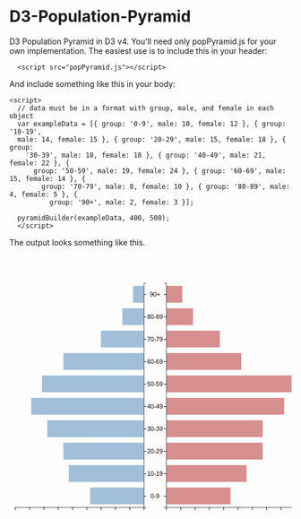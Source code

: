 # D3-Population-Pyramid
D3 Population Pyramid in D3 v4. You'll need only popPyramid.js for your own implementation. The easiest use is to include this in your header:

`  <script src="popPyramid.js"></script>`

And include something like this in your body:

```
<script>
  // data must be in a format with group, male, and female in each object
  var exampleData = [{ group: '0-9', male: 10, female: 12 }, { group: '10-19',
  male: 14, female: 15 }, { group: '20-29', male: 15, female: 18 }, { group:
    '30-39', male: 18, female: 18 }, { group: '40-49', male: 21, female: 22 }, {
      group: '50-59', male: 19, female: 24 }, { group: '60-69', male: 15, female: 14 }, {
        group: '70-79', male: 8, female: 10 }, { group: '80-89', male: 4, female: 5 }, {
          group: '90+', male: 2, female: 3 }];

  pyramidBuilder(exampleData, 400, 500);
  </script>
  ```

The output looks something like this.
<style> axis line, .axis path {shape-rendering: crispEdges;fill: transparent;stroke: #555;} .axis text {font-size: 11px;} .bar {fill-opacity: 0.5;} .bar.left {fill: steelblue;} .bar.right {fill: firebrick;}</style>
<div id="pyramid"><svg height="470" width="520"><g transform="translate(10,50)" class="inner-region"><g transform="translate(230,0)scale(-1,1)"><rect height="30" width="95.71369121930921" y="365" x="0" class="bar left"></rect><rect height="30" width="133.99916770703288" y="325" x="0" class="bar left"></rect><rect height="30" width="143.57053682896378" y="285" x="0" class="bar left"></rect><rect height="30" width="172.28464419475657" y="245" x="0" class="bar left"></rect><rect height="30" width="200.99875156054932" y="205" x="0" class="bar left"></rect><rect height="30" width="181.85601331668747" y="165" x="0" class="bar left"></rect><rect height="30" width="143.57053682896378" y="125" x="0" class="bar left"></rect><rect height="30" width="76.57095297544736" y="85" x="0" class="bar left"></rect><rect height="30" width="38.28547648772368" y="45" x="0" class="bar left"></rect><rect height="30" width="19.14273824386184" y="5" x="0" class="bar left"></rect></g><g transform="translate(270,0)"><rect height="30" width="114.85642946317104" y="365" x="0" class="bar right"></rect><rect height="30" width="143.57053682896378" y="325" x="0" class="bar right"></rect><rect height="30" width="172.28464419475657" y="285" x="0" class="bar right"></rect><rect height="30" width="172.28464419475657" y="245" x="0" class="bar right"></rect><rect height="30" width="210.57012068248022" y="205" x="0" class="bar right"></rect><rect height="30" width="229.71285892634208" y="165" x="0" class="bar right"></rect><rect height="30" width="133.99916770703288" y="125" x="0" class="bar right"></rect><rect height="30" width="95.71369121930921" y="85" x="0" class="bar right"></rect><rect height="30" width="47.856845609654606" y="45" x="0" class="bar right"></rect><rect height="30" width="28.71410736579276" y="5" x="0" class="bar right"></rect></g><g text-anchor="start" font-family="sans-serif" font-size="10" fill="none" transform="translate(230,0)" class="axis y left"><path d="M4,400.5H0.5V0.5H4" stroke="#000" class="domain"></path><g transform="translate(0,380)" opacity="1" class="tick"><line y2="0.5" y1="0.5" x2="4" stroke="#000"></line><text style="text-anchor: middle;" dy="0.32em" y="0.5" x="20" fill="#000">0-9</text></g><g transform="translate(0,340)" opacity="1" class="tick"><line y2="0.5" y1="0.5" x2="4" stroke="#000"></line><text style="text-anchor: middle;" dy="0.32em" y="0.5" x="20" fill="#000">10-19</text></g><g transform="translate(0,300)" opacity="1" class="tick"><line y2="0.5" y1="0.5" x2="4" stroke="#000"></line><text style="text-anchor: middle;" dy="0.32em" y="0.5" x="20" fill="#000">20-29</text></g><g transform="translate(0,260)" opacity="1" class="tick"><line y2="0.5" y1="0.5" x2="4" stroke="#000"></line><text style="text-anchor: middle;" dy="0.32em" y="0.5" x="20" fill="#000">30-39</text></g><g transform="translate(0,220)" opacity="1" class="tick"><line y2="0.5" y1="0.5" x2="4" stroke="#000"></line><text style="text-anchor: middle;" dy="0.32em" y="0.5" x="20" fill="#000">40-49</text></g><g transform="translate(0,180)" opacity="1" class="tick"><line y2="0.5" y1="0.5" x2="4" stroke="#000"></line><text style="text-anchor: middle;" dy="0.32em" y="0.5" x="20" fill="#000">50-59</text></g><g transform="translate(0,140)" opacity="1" class="tick"><line y2="0.5" y1="0.5" x2="4" stroke="#000"></line><text style="text-anchor: middle;" dy="0.32em" y="0.5" x="20" fill="#000">60-69</text></g><g transform="translate(0,100)" opacity="1" class="tick"><line y2="0.5" y1="0.5" x2="4" stroke="#000"></line><text style="text-anchor: middle;" dy="0.32em" y="0.5" x="20" fill="#000">70-79</text></g><g transform="translate(0,60)" opacity="1" class="tick"><line y2="0.5" y1="0.5" x2="4" stroke="#000"></line><text style="text-anchor: middle;" dy="0.32em" y="0.5" x="20" fill="#000">80-89</text></g><g transform="translate(0,20)" opacity="1" class="tick"><line y2="0.5" y1="0.5" x2="4" stroke="#000"></line><text style="text-anchor: middle;" dy="0.32em" y="0.5" x="20" fill="#000">90+</text></g></g><g text-anchor="end" font-family="sans-serif" font-size="10" fill="none" transform="translate(270,0)" class="axis y right"><path d="M-4,400.5H0.5V0.5H-4" stroke="#000" class="domain"></path><g transform="translate(0,380)" opacity="1" class="tick"><line y2="0.5" y1="0.5" x2="-4" stroke="#000"></line><text dy="0.32em" y="0.5" x="-7" fill="#000"></text></g><g transform="translate(0,340)" opacity="1" class="tick"><line y2="0.5" y1="0.5" x2="-4" stroke="#000"></line><text dy="0.32em" y="0.5" x="-7" fill="#000"></text></g><g transform="translate(0,300)" opacity="1" class="tick"><line y2="0.5" y1="0.5" x2="-4" stroke="#000"></line><text dy="0.32em" y="0.5" x="-7" fill="#000"></text></g><g transform="translate(0,260)" opacity="1" class="tick"><line y2="0.5" y1="0.5" x2="-4" stroke="#000"></line><text dy="0.32em" y="0.5" x="-7" fill="#000"></text></g><g transform="translate(0,220)" opacity="1" class="tick"><line y2="0.5" y1="0.5" x2="-4" stroke="#000"></line><text dy="0.32em" y="0.5" x="-7" fill="#000"></text></g><g transform="translate(0,180)" opacity="1" class="tick"><line y2="0.5" y1="0.5" x2="-4" stroke="#000"></line><text dy="0.32em" y="0.5" x="-7" fill="#000"></text></g><g transform="translate(0,140)" opacity="1" class="tick"><line y2="0.5" y1="0.5" x2="-4" stroke="#000"></line><text dy="0.32em" y="0.5" x="-7" fill="#000"></text></g><g transform="translate(0,100)" opacity="1" class="tick"><line y2="0.5" y1="0.5" x2="-4" stroke="#000"></line><text dy="0.32em" y="0.5" x="-7" fill="#000"></text></g><g transform="translate(0,60)" opacity="1" class="tick"><line y2="0.5" y1="0.5" x2="-4" stroke="#000"></line><text dy="0.32em" y="0.5" x="-7" fill="#000"></text></g><g transform="translate(0,20)" opacity="1" class="tick"><line y2="0.5" y1="0.5" x2="-4" stroke="#000"></line><text dy="0.32em" y="0.5" x="-7" fill="#000"></text></g></g><g text-anchor="middle" font-family="sans-serif" font-size="10" fill="none" transform="translate(0,400)" class="axis x left"><path d="M230.5,6V0.5H0.5V6" stroke="#000" class="domain"></path><g transform="translate(230,0)" opacity="1" class="tick"><line x2="0.5" x1="0.5" y2="6" stroke="#000"></line><text dy="0.71em" x="0.5" y="9" fill="#000">0%</text></g><g transform="translate(204.44444444444446,0)" opacity="1" class="tick"><line x2="0.5" x1="0.5" y2="6" stroke="#000"></line><text dy="0.71em" x="0.5" y="9" fill="#000">1%</text></g><g transform="translate(178.88888888888889,0)" opacity="1" class="tick"><line x2="0.5" x1="0.5" y2="6" stroke="#000"></line><text dy="0.71em" x="0.5" y="9" fill="#000">2%</text></g><g transform="translate(153.33333333333334,0)" opacity="1" class="tick"><line x2="0.5" x1="0.5" y2="6" stroke="#000"></line><text dy="0.71em" x="0.5" y="9" fill="#000">3%</text></g><g transform="translate(127.77777777777777,0)" opacity="1" class="tick"><line x2="0.5" x1="0.5" y2="6" stroke="#000"></line><text dy="0.71em" x="0.5" y="9" fill="#000">4%</text></g><g transform="translate(102.22222222222221,0)" opacity="1" class="tick"><line x2="0.5" x1="0.5" y2="6" stroke="#000"></line><text dy="0.71em" x="0.5" y="9" fill="#000">5%</text></g><g transform="translate(76.66666666666669,0)" opacity="1" class="tick"><line x2="0.5" x1="0.5" y2="6" stroke="#000"></line><text dy="0.71em" x="0.5" y="9" fill="#000">6%</text></g><g transform="translate(51.111111111111086,0)" opacity="1" class="tick"><line x2="0.5" x1="0.5" y2="6" stroke="#000"></line><text dy="0.71em" x="0.5" y="9" fill="#000">7%</text></g><g transform="translate(25.555555555555543,0)" opacity="1" class="tick"><line x2="0.5" x1="0.5" y2="6" stroke="#000"></line><text dy="0.71em" x="0.5" y="9" fill="#000">8%</text></g><g transform="translate(0,0)" opacity="1" class="tick"><line x2="0.5" x1="0.5" y2="6" stroke="#000"></line><text dy="0.71em" x="0.5" y="9" fill="#000">9%</text></g></g><g text-anchor="middle" font-family="sans-serif" font-size="10" fill="none" transform="translate(270,400)" class="axis x right"><path d="M0.5,6V0.5H230.5V6" stroke="#000" class="domain"></path><g transform="translate(0,0)" opacity="1" class="tick"><line x2="0.5" x1="0.5" y2="6" stroke="#000"></line><text dy="0.71em" x="0.5" y="9" fill="#000">0%</text></g><g transform="translate(25.555555555555557,0)" opacity="1" class="tick"><line x2="0.5" x1="0.5" y2="6" stroke="#000"></line><text dy="0.71em" x="0.5" y="9" fill="#000">1%</text></g><g transform="translate(51.111111111111114,0)" opacity="1" class="tick"><line x2="0.5" x1="0.5" y2="6" stroke="#000"></line><text dy="0.71em" x="0.5" y="9" fill="#000">2%</text></g><g transform="translate(76.66666666666666,0)" opacity="1" class="tick"><line x2="0.5" x1="0.5" y2="6" stroke="#000"></line><text dy="0.71em" x="0.5" y="9" fill="#000">3%</text></g><g transform="translate(102.22222222222223,0)" opacity="1" class="tick"><line x2="0.5" x1="0.5" y2="6" stroke="#000"></line><text dy="0.71em" x="0.5" y="9" fill="#000">4%</text></g><g transform="translate(127.77777777777779,0)" opacity="1" class="tick"><line x2="0.5" x1="0.5" y2="6" stroke="#000"></line><text dy="0.71em" x="0.5" y="9" fill="#000">5%</text></g><g transform="translate(153.33333333333331,0)" opacity="1" class="tick"><line x2="0.5" x1="0.5" y2="6" stroke="#000"></line><text dy="0.71em" x="0.5" y="9" fill="#000">6%</text></g><g transform="translate(178.8888888888889,0)" opacity="1" class="tick"><line x2="0.5" x1="0.5" y2="6" stroke="#000"></line><text dy="0.71em" x="0.5" y="9" fill="#000">7%</text></g><g transform="translate(204.44444444444446,0)" opacity="1" class="tick"><line x2="0.5" x1="0.5" y2="6" stroke="#000"></line><text dy="0.71em" x="0.5" y="9" fill="#000">8%</text></g><g transform="translate(230,0)" opacity="1" class="tick"><line x2="0.5" x1="0.5" y2="6" stroke="#000"></line><text dy="0.71em" x="0.5" y="9" fill="#000">9%</text></g></g></g></svg></div>
